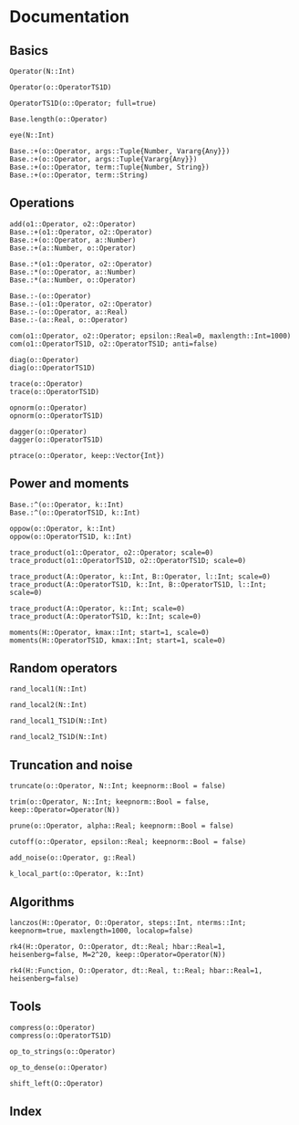 
# Documentation


## Basics
```@docs
Operator(N::Int)
```

```@docs
Operator(o::OperatorTS1D)
```

```@docs
OperatorTS1D(o::Operator; full=true)
```

```@docs
Base.length(o::Operator)
```

```@docs
eye(N::Int)
```

```@docs
Base.:+(o::Operator, args::Tuple{Number, Vararg{Any}})
Base.:+(o::Operator, args::Tuple{Vararg{Any}})
Base.:+(o::Operator, term::Tuple{Number, String})
Base.:+(o::Operator, term::String)
```


## Operations


```@docs
add(o1::Operator, o2::Operator)
Base.:+(o1::Operator, o2::Operator)
Base.:+(o::Operator, a::Number)
Base.:+(a::Number, o::Operator)
```


```@docs
Base.:*(o1::Operator, o2::Operator)
Base.:*(o::Operator, a::Number)
Base.:*(a::Number, o::Operator)
```

```@docs
Base.:-(o::Operator)
Base.:-(o1::Operator, o2::Operator)
Base.:-(o::Operator, a::Real)
Base.:-(a::Real, o::Operator)
```

```@docs
com(o1::Operator, o2::Operator; epsilon::Real=0, maxlength::Int=1000)
com(o1::OperatorTS1D, o2::OperatorTS1D; anti=false)
```

```@docs
diag(o::Operator)
diag(o::OperatorTS1D)
```

```@docs
trace(o::Operator)
trace(o::OperatorTS1D)
```

```@docs
opnorm(o::Operator)
opnorm(o::OperatorTS1D)
```

```@docs
dagger(o::Operator)
dagger(o::OperatorTS1D)
```

```@docs
ptrace(o::Operator, keep::Vector{Int})
```


## Power and moments
```@docs
Base.:^(o::Operator, k::Int)
Base.:^(o::OperatorTS1D, k::Int)
```
```@docs
oppow(o::Operator, k::Int)
oppow(o::OperatorTS1D, k::Int)
```
```@docs
trace_product(o1::Operator, o2::Operator; scale=0)
trace_product(o1::OperatorTS1D, o2::OperatorTS1D; scale=0)
```
```@docs
trace_product(A::Operator, k::Int, B::Operator, l::Int; scale=0)
trace_product(A::OperatorTS1D, k::Int, B::OperatorTS1D, l::Int; scale=0)
```
```@docs
trace_product(A::Operator, k::Int; scale=0)
trace_product(A::OperatorTS1D, k::Int; scale=0)
```
```@docs
moments(H::Operator, kmax::Int; start=1, scale=0)
moments(H::OperatorTS1D, kmax::Int; start=1, scale=0)
```




## Random operators
```@docs
rand_local1(N::Int)
```
```@docs
rand_local2(N::Int)
```
```@docs
rand_local1_TS1D(N::Int)
```
```@docs
rand_local2_TS1D(N::Int)
```



## Truncation and noise
```@docs
truncate(o::Operator, N::Int; keepnorm::Bool = false)
```
```@docs
trim(o::Operator, N::Int; keepnorm::Bool = false, keep::Operator=Operator(N))
```
```@docs
prune(o::Operator, alpha::Real; keepnorm::Bool = false)
```
```@docs
cutoff(o::Operator, epsilon::Real; keepnorm::Bool = false)
```
```@docs
add_noise(o::Operator, g::Real)
```
```@docs
k_local_part(o::Operator, k::Int)
```

## Algorithms
```@docs
lanczos(H::Operator, O::Operator, steps::Int, nterms::Int; keepnorm=true, maxlength=1000, localop=false)
```

```@docs
rk4(H::Operator, O::Operator, dt::Real; hbar::Real=1, heisenberg=false, M=2^20, keep::Operator=Operator(N))
```

```@docs
rk4(H::Function, O::Operator, dt::Real, t::Real; hbar::Real=1, heisenberg=false)
```

## Tools
```@docs
compress(o::Operator)
compress(o::OperatorTS1D)
```
```@docs
op_to_strings(o::Operator)
```
```@docs
op_to_dense(o::Operator)
```
```@docs
shift_left(O::Operator)
```

## Index

```@index
```
